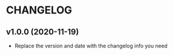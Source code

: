 # CHANGELOG

## v1.0.0 (2020-11-19)

* Replace the version and date with the changelog info you need